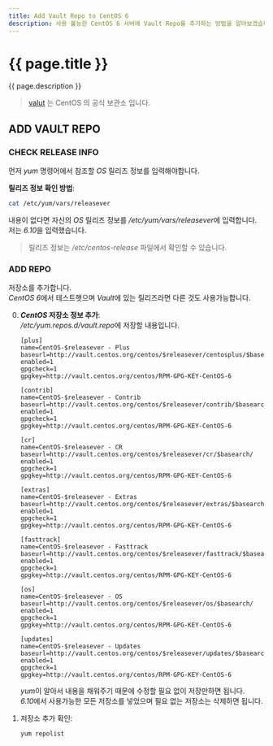 ```yaml
---
title: Add Vault Repo to CentOS 6
description: 사용 불능한 CentOS 6 서버에 Vault Repo를 추가하는 방법을 알아보겠습니다.
---
```


# {{ page.title }}

{{ page.description }}

> [valut](https://valut.centos.org) 는 CentOS 의 공식 보관소 입니다.

## ADD VAULT REPO

### CHECK RELEASE INFO

먼저 *yum* 명령어에서 참조할 *OS* 릴리즈 정보를 입력해야합니다.

**릴리즈 정보 확인 방법**:

```bash
cat /etc/yum/vars/releasever
```

내용이 없다면 자신의 *OS* 릴리즈 정보를 */etc/yum/vars/releasever*에 입력합니다. \
저는 *6.10*을 입력했습니다.

> 릴리즈 정보는 */etc/centos-release* 파일에서 확인할 수 있습니다.

### ADD REPO

저장소를 추가합니다. \
*CentOS 6*에서 테스트햇으며 *Vault*에 있는 릴리즈라면 다른 것도 사용가능합니다.

0. ***CentOS* 저장소 정보 추가**: \
*/etc/yum.repos.d/vault.repo*에 저장할 내용입니다.

    ```text
    [plus]
    name=CentOS-$releasever - Plus
    baseurl=http://vault.centos.org/centos/$releasever/centosplus/$basearch/
    enabled=1
    gpgcheck=1
    gpgkey=http://vault.centos.org/centos/RPM-GPG-KEY-CentOS-6

    [contrib]
    name=CentOS-$releasever - Contrib
    baseurl=http://vault.centos.org/centos/$releasever/contrib/$basearch/
    enabled=1
    gpgcheck=1
    gpgkey=http://vault.centos.org/centos/RPM-GPG-KEY-CentOS-6

    [cr]
    name=CentOS-$releasever - CR
    baseurl=http://vault.centos.org/centos/$releasever/cr/$basearch/
    enabled=1
    gpgcheck=1
    gpgkey=http://vault.centos.org/centos/RPM-GPG-KEY-CentOS-6

    [extras]
    name=CentOS-$releasever - Extras
    baseurl=http://vault.centos.org/centos/$releasever/extras/$basearch/
    enabled=1
    gpgcheck=1
    gpgkey=http://vault.centos.org/centos/RPM-GPG-KEY-CentOS-6

    [fasttrack]
    name=CentOS-$releasever - Fasttrack
    baseurl=http://vault.centos.org/centos/$releasever/fasttrack/$basearch/
    enabled=1
    gpgcheck=1
    gpgkey=http://vault.centos.org/centos/RPM-GPG-KEY-CentOS-6

    [os]
    name=CentOS-$releasever - OS
    baseurl=http://vault.centos.org/centos/$releasever/os/$basearch/
    enabled=1
    gpgcheck=1
    gpgkey=http://vault.centos.org/centos/RPM-GPG-KEY-CentOS-6

    [updates]
    name=CentOS-$releasever - Updates
    baseurl=http://vault.centos.org/centos/$releasever/updates/$basearch/
    enabled=1
    gpgcheck=1
    gpgkey=http://vault.centos.org/centos/RPM-GPG-KEY-CentOS-6
    ```

    *yum*이 알아서 내용을 채워주기 때문에 수정할 필요 없이 저장만하면 됩니다. \
    *6.10*에서 사용가능한 모든 저장소를 넣었으며 필요 없는 저장소는 삭제하면 됩니다.

0. 저장소 추가 확인:

    ```bash
    yum repolist
    ```
